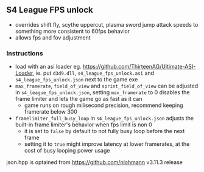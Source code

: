 ## S4 League FPS unlock

- overrides shift fly, scythe uppercut, plasma sword jump attack speeds to something more consistent to 60fps behavior
- allows fps and fov adjustment

### Instructions
- load with an asi loader eg. https://github.com/ThirteenAG/Ultimate-ASI-Loader, ie. put `d3d9.dll`, `s4_league_fps_unlock.asi` and `s4_league_fps_unlock.json` next to the game exe
- `max_framerate`, `field_of_view` and `sprint_field_of_view` can be adjusted in `s4_league_fps_unlock.json`, setting `max_framerate` to 0 disables the frame limiter and lets the game go as fast as it can
	- game runs on rough milisecond precision, recommend keeping framerate below 300
- `framelimiter_full_busy_loop` in `s4_league_fps_unlock.json` adjusts the built-in frame limiter's behavior when fps limit is non 0
	- it is set to `false` by default to not fully busy loop before the next frame
	- setting it to `true` might improve latency at lower framerates, at the cost of busy looping power usage

json.hpp is optained from https://github.com/nlohmann v3.11.3 release
